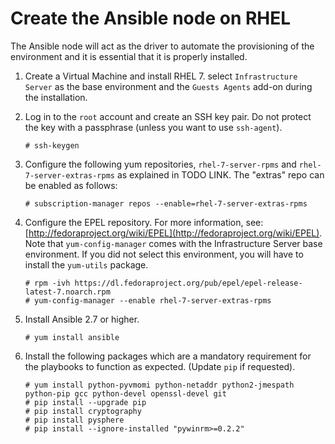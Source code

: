 # Create the Ansible node on RHEL

The Ansible node will act as the driver to automate the provisioning of the environment and it is essential that it is properly installed.

1.  Create a Virtual Machine and install RHEL 7. select `Infrastructure Server` as the base environment and the `Guests Agents` add-on during the installation.

2.  Log in to the `root` account and create an SSH key pair. Do not protect the key with a passphrase (unless you want to use `ssh-agent`).

    ```
    # ssh-keygen
    ```

3.  Configure the following yum repositories, `rhel-7-server-rpms` and `rhel-7-server-extras-rpms` as explained in TODO LINK. The "extras" repo can be enabled as follows:

    ```
    # subscription-manager repos --enable=rhel-7-server-extras-rpms
    ```

4.  Configure the EPEL repository. For more information, see: [http://fedoraproject.org/wiki/EPEL](http://fedoraproject.org/wiki/EPEL). Note that `yum-config-manager` comes with the Infrastructure Server base environment. If you did not select this environment, you will have to install the `yum-utils` package.

    ```
    # rpm -ivh https://dl.fedoraproject.org/pub/epel/epel-release-latest-7.noarch.rpm 
    # yum-config-manager --enable rhel-7-server-extras-rpms
    ```

5.  Install Ansible 2.7 or higher.

    ```
    # yum install ansible
    ```

6.  Install the following packages which are a mandatory requirement for the playbooks to function as expected. (Update `pip` if requested).

    ```
    # yum install python-pyvmomi python-netaddr python2-jmespath python-pip gcc python-devel openssl-devel git 
    # pip install --upgrade pip 
    # pip install cryptography 
    # pip install pysphere 
    # pip install --ignore-installed "pywinrm>=0.2.2"
    ```



